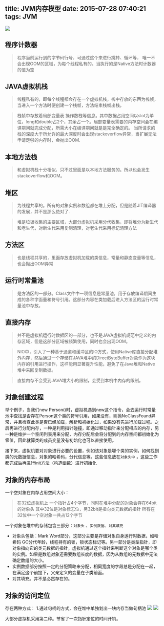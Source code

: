 title: JVM内存模型
date: 2015-07-28 07:40:21
tags: JVM
---

![](http://img.blog.csdn.net/20141013141216040)
<!--more-->

## 程序计数器
>程序当前运行到的字节码行号，可通过这个来进行跳转、循环等，
>唯一不会出现OOM的区域，为每个线程私有的。当执行的是Native方法时计数器的值为空

## JAVA虚拟机栈
>线程私有的，即每个线程都会存在一个虚拟机栈，栈中存放的东西为栈帧，当进入一个方法时便创建一个栈帧，方法结束栈帧出栈。

>栈帧中存放着局部变量表 操作数栈等信息。其中数据占用空间以slot为单位，long和double占2个，其余占一个。局部变量表需要的内存空间会在编译期间就完成分配，所需大小在编译期间就是是完全确定的。
>当所请求的栈的深度大于所允许的最大深度时会出现stackoverflow异常，当扩展无法申请足够的内存时，会抛出OOM.

## 本地方法栈
>和虚拟机栈十分相似，只不过里面是以本地方法服务的。所以也会发生stackoverflow和OOM。

## 堆区
>为线程共享的。所有的对象实例和数组都在堆上分配，但是随着JIT编译器的发展，并不是那么绝对了.

>堆是垃圾收集的主要区域，大部分虚拟机采用分代收集，即将堆分为新生代和老生代，对新生代采用复制清理，对老生代采用标记清理方法

## 方法区
>也是线程共享的，里面存放虚拟机加载的类信息，常量和静态变量等信息，也会抛出OOM异常

## 运行时常量池
>是方法区的一部分。Class文件中一项信息是常量池，用于存放编译期间生成的各种字面量和符号引用。这部分内容在类加载后进入方法区的运行时常量池中存放。

## 直接内存
>并不是虚拟机运行时数据区的一部分，也不是JAVA虚拟机规范中定义的内存区域，但是这部分区域被频繁使用，同时也会出现OOM。

>NIO中，引入了一种基于通道和缓冲区的IO方式，使用Native库直接分配堆外内存，然后通过一个存储在JAVA堆中的DirectByteBuffer对象作为这块内存的引用进行操作，这样能用显著提升性能，避免了在Java堆和Native堆中来回复制数据。

>直接内存不会受到JAVA堆大小的限制，会受到本机中内存的限制。
## 对象创建过程

举个例子，当我们new Person()时，虚拟机遇到new这个指令，会去运行时常量池中查找是否存在Person这个类的符号引用，如果没有，则抛NoClassFound异常，并且检查此类是否已经加载，解析和初始化过，如果没有先进行加载过程。之后再进行分配内存，一种是利用指针碰撞，即通过移动指针来分配相应的内存，另一种是维护一个空闲列表用来分配，内存分配后会将分配到的内存空间都初始化为零值，因此就算类的成员变量没有初始化也可以直接使用。

接下来，虚拟机要对对象进行必要的设置，例如该对象是哪个类的实例，如何找到类的元数据信息，对象的哈希码，分代信息等。这些信息放在`对象头中` ，这些工作都完成后再进行init方法（构造函数）进行初始化

## 对象的内存布局
一个空对象在内存占用空间大小：
>在32位虚拟机上 一个指针占4个字节，同时在堆中分配的对象会存在64bit的对象头 其中32位是对象标志位，另32bit是指向类元数据的指针 所有在32位中一个空对象一共占12个字节

一个对象在堆中的存储包含三部分：`对象头` 、`实例数据`、`对其填充`

- 对象头包括：Mark Word部分，这部分主要是存储对象自身运行时数据，如哈希码 GC分代年龄，线程持有的锁，锁状态标记等。另一部分是类型指针，即对象指向它的类元数据的指针，虚拟机通过这个指针来判断这个对象是哪个类的实例。如果是数组对象还需要数组长度的数据，因为从数组的元数据中无法确定数组的大小。
- 实例数据部分按照一定的分配策略来分配，相同宽度的字段总是分配在一起，在满足这个前提下，父亲定义的变量在子类前面。
- 对其填充。并不是必然存在的。

## 对象的访问定位

存在两种方式：
1.通过句柄的方式，会在堆中单独划出一块内存当做句柄池
![](http://img.blog.csdn.net/20131226172011765)
![](http://img.blog.csdn.net/20131226172113234)

大部分虚拟机采用第二种。节省了一次指针定位的时间开销。
